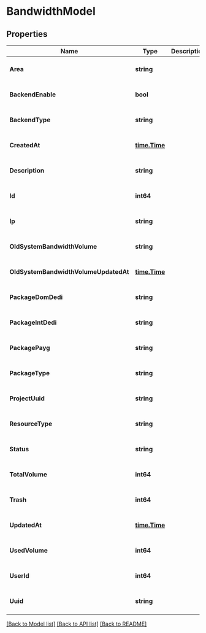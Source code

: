 # BandwidthModel

## Properties
Name | Type | Description | Notes
------------ | ------------- | ------------- | -------------
**Area** | **string** |  | [optional] [default to null]
**BackendEnable** | **bool** |  | [optional] [default to null]
**BackendType** | **string** |  | [optional] [default to null]
**CreatedAt** | [**time.Time**](time.Time.md) |  | [optional] [default to null]
**Description** | **string** |  | [optional] [default to null]
**Id** | **int64** |  | [optional] [default to null]
**Ip** | **string** |  | [optional] [default to null]
**OldSystemBandwidthVolume** | **string** |  | [optional] [default to null]
**OldSystemBandwidthVolumeUpdatedAt** | [**time.Time**](time.Time.md) |  | [optional] [default to null]
**PackageDomDedi** | **string** |  | [optional] [default to null]
**PackageIntDedi** | **string** |  | [optional] [default to null]
**PackagePayg** | **string** |  | [optional] [default to null]
**PackageType** | **string** |  | [optional] [default to null]
**ProjectUuid** | **string** |  | [optional] [default to null]
**ResourceType** | **string** |  | [optional] [default to null]
**Status** | **string** |  | [optional] [default to null]
**TotalVolume** | **int64** |  | [optional] [default to null]
**Trash** | **int64** |  | [optional] [default to null]
**UpdatedAt** | [**time.Time**](time.Time.md) |  | [optional] [default to null]
**UsedVolume** | **int64** |  | [optional] [default to null]
**UserId** | **int64** |  | [optional] [default to null]
**Uuid** | **string** |  | [optional] [default to null]

[[Back to Model list]](../README.md#documentation-for-models) [[Back to API list]](../README.md#documentation-for-api-endpoints) [[Back to README]](../README.md)


